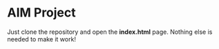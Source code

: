 # AIM Project

Just clone the repository and open the **index.html** page. Nothing else is needed to make it work!
